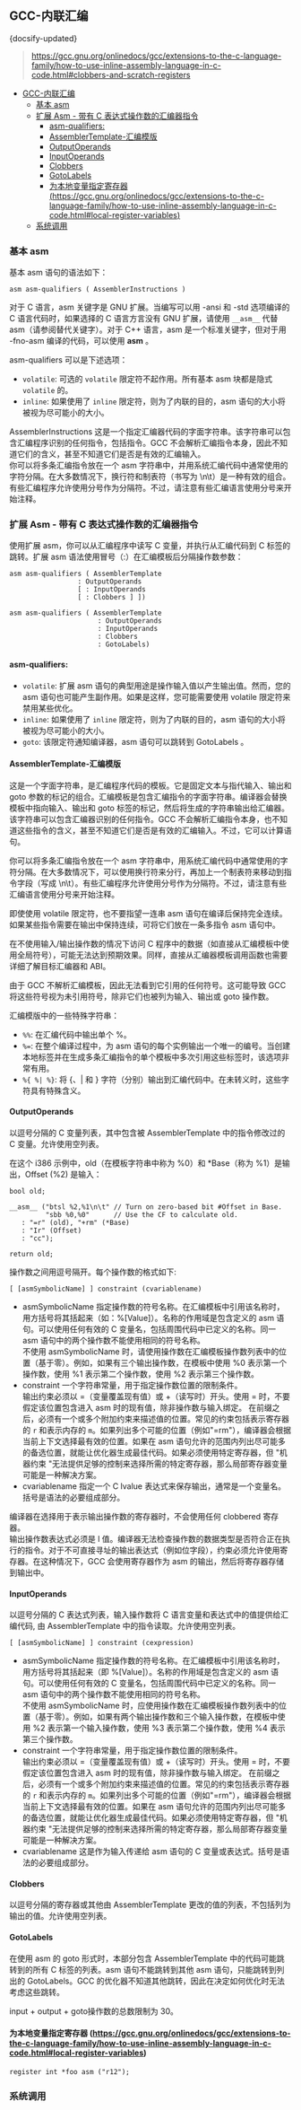 ## GCC-内联汇编
{docsify-updated}

> https://gcc.gnu.org/onlinedocs/gcc/extensions-to-the-c-language-family/how-to-use-inline-assembly-language-in-c-code.html#clobbers-and-scratch-registers

- [GCC-内联汇编](#gcc-内联汇编)
  - [基本 asm](#基本-asm)
  - [扩展 Asm - 带有 C 表达式操作数的汇编器指令](#扩展-asm---带有-c-表达式操作数的汇编器指令)
    - [asm-qualifiers:](#asm-qualifiers)
    - [AssemblerTemplate-汇编模版](#assemblertemplate-汇编模版)
    - [OutputOperands](#outputoperands)
    - [InputOperands](#inputoperands)
    - [Clobbers](#clobbers)
    - [GotoLabels](#gotolabels)
    - [为本地变量指定寄存器 (https://gcc.gnu.org/onlinedocs/gcc/extensions-to-the-c-language-family/how-to-use-inline-assembly-language-in-c-code.html#local-register-variables)](#为本地变量指定寄存器-httpsgccgnuorgonlinedocsgccextensions-to-the-c-language-familyhow-to-use-inline-assembly-language-in-c-codehtmllocal-register-variables)
  - [系统调用](#系统调用)

### 基本 asm
基本 asm 语句的语法如下：
```
asm asm-qualifiers ( AssemblerInstructions )
```
对于 C 语言，asm 关键字是 GNU 扩展。当编写可以用 -ansi 和 -std 选项编译的 C 语言代码时，如果选择的 C 语言方言没有 GNU 扩展，请使用 `__asm__` 代替 asm（请参阅替代关键字）。对于 C++ 语言，asm 是一个标准关键字，但对于用 -fno-asm 编译的代码，可以使用 __asm__ 。

asm-qualifiers 可以是下述选项：
+ `volatile`: 可选的 `volatile` 限定符不起作用。所有基本 asm 块都是隐式 `volatile` 的。
+ `inline`: 如果使用了 `inline` 限定符，则为了内联的目的，asm 语句的大小将被视为尽可能小的大小。

AssemblerInstructions 
这是一个指定汇编器代码的字面字符串。该字符串可以包含汇编程序识别的任何指令，包括指令。GCC 不会解析汇编指令本身，因此不知道它们的含义，甚至不知道它们是否是有效的汇编输入。  
你可以将多条汇编指令放在一个 asm 字符串中，并用系统汇编代码中通常使用的字符分隔。在大多数情况下，换行符和制表符（书写为 \n\t）是一种有效的组合。有些汇编程序允许使用分号作为分隔符。不过，请注意有些汇编语言使用分号来开始注释。


### 扩展 Asm - 带有 C 表达式操作数的汇编器指令
使用扩展 asm，你可以从汇编程序中读写 C 变量，并执行从汇编代码到 C 标签的跳转。扩展 asm 语法使用冒号（:）在汇编模板后分隔操作数参数：
```
asm asm-qualifiers ( AssemblerTemplate
                 : OutputOperands
                 [ : InputOperands
                 [ : Clobbers ] ])

asm asm-qualifiers ( AssemblerTemplate
                      : OutputOperands
                      : InputOperands
                      : Clobbers
                      : GotoLabels)
```

#### asm-qualifiers:
+ `volatile`: 扩展 asm 语句的典型用途是操作输入值以产生输出值。然而，您的 asm 语句也可能产生副作用。如果是这样，您可能需要使用 volatile 限定符来禁用某些优化。
+ `inline`: 如果使用了 `inline` 限定符，则为了内联的目的，asm 语句的大小将被视为尽可能小的大小。
+ `goto`: 该限定符通知编译器，asm 语句可以跳转到 GotoLabels 。

#### AssemblerTemplate-汇编模版
这是一个字面字符串，是汇编程序代码的模板。它是固定文本与指代输入、输出和 goto 参数的标记的组合。汇编模板是包含汇编指令的字面字符串。编译器会替换模板中指向输入、输出和 goto 标签的标记，然后将生成的字符串输出给汇编器。该字符串可以包含汇编器识别的任何指令。GCC 不会解析汇编指令本身，也不知道这些指令的含义，甚至不知道它们是否是有效的汇编输入。不过，它可以计算语句。

你可以将多条汇编指令放在一个 asm 字符串中，用系统汇编代码中通常使用的字符分隔。在大多数情况下，可以使用换行符来分行，再加上一个制表符来移动到指令字段（写成 \n\t）。有些汇编程序允许使用分号作为分隔符。不过，请注意有些汇编语言使用分号来开始注释。

即使使用 volatile 限定符，也不要指望一连串 asm 语句在编译后保持完全连续。如果某些指令需要在输出中保持连续，可将它们放在一条多指令 asm 语句中。

在不使用输入/输出操作数的情况下访问 C 程序中的数据（如直接从汇编模板中使用全局符号），可能无法达到预期效果。同样，直接从汇编器模板调用函数也需要详细了解目标汇编器和 ABI。

由于 GCC 不解析汇编模板，因此无法看到它引用的任何符号。这可能导致 GCC 将这些符号视为未引用符号，除非它们也被列为输入、输出或 goto 操作数。

汇编模版中的一些特殊字符串：
+ `%%`: 在汇编代码中输出单个 %。
+ `%=`: 在整个编译过程中，为 asm 语句的每个实例输出一个唯一的编号。当创建本地标签并在生成多条汇编指令的单个模板中多次引用这些标签时，该选项非常有用。
+ `%{ %| %}`: 将 {、| 和 } 字符（分别）输出到汇编代码中。在未转义时，这些字符具有特殊含义。

#### OutputOperands
以逗号分隔的 C 变量列表，其中包含被 AssemblerTemplate 中的指令修改过的 C 变量。允许使用空列表。

在这个 i386 示例中，old（在模板字符串中称为 %0）和 *Base（称为 %1）是输出，Offset (%2) 是输入：
```
bool old;

__asm__ ("btsl %2,%1\n\t" // Turn on zero-based bit #Offset in Base.
         "sbb %0,%0"      // Use the CF to calculate old.
   : "=r" (old), "+rm" (*Base)
   : "Ir" (Offset)
   : "cc");

return old;
```

操作数之间用逗号隔开。每个操作数的格式如下:
```
[ [asmSymbolicName] ] constraint (cvariablename)
```
+ asmSymbolicName
  指定操作数的符号名称。在汇编模板中引用该名称时，用方括号将其括起来（如：%[Value]）。名称的作用域是包含定义的 asm 语句。可以使用任何有效的 C 变量名，包括周围代码中已定义的名称。同一 asm 语句中的两个操作数不能使用相同的符号名称。  
  不使用 asmSymbolicName 时，请使用操作数在汇编模板操作数列表中的位置（基于零）。例如，如果有三个输出操作数，在模板中使用 %0 表示第一个操作数，使用 %1 表示第二个操作数，使用 %2 表示第三个操作数。
+ constraint
  一个字符串常量，用于指定操作数位置的限制条件。  
  输出约束必须以 =（变量覆盖现有值）或 +（读写时）开头。使用 = 时，不要假定该位置包含进入 asm 时的现有值，除非操作数与输入绑定。
  在前缀之后，必须有一个或多个附加约束来描述值的位置。常见的约束包括表示寄存器的 `r` 和表示内存的 `m`。如果列出多个可能的位置（例如"=rm"），编译器会根据当前上下文选择最有效的位置。如果在 asm 语句允许的范围内列出尽可能多的备选位置，就能让优化器生成最佳代码。如果必须使用特定寄存器，但 "机器约束 "无法提供足够的控制来选择所需的特定寄存器，那么局部寄存器变量可能是一种解决方案。
+ cvariablename
  指定一个 C lvalue 表达式来保存输出，通常是一个变量名。括号是语法的必要组成部分。

编译器在选择用于表示输出操作数的寄存器时，不会使用任何 clobbered 寄存器。  
输出操作数表达式必须是 l 值。编译器无法检查操作数的数据类型是否符合正在执行的指令。对于不可直接寻址的输出表达式（例如位字段），约束必须允许使用寄存器。在这种情况下，GCC 会使用寄存器作为 asm 的输出，然后将寄存器存储到输出中。

#### InputOperands
以逗号分隔的 C 表达式列表，输入操作数将 C 语言变量和表达式中的值提供给汇编代码, 由 AssemblerTemplate 中的指令读取。允许使用空列表。
```
[ [asmSymbolicName] ] constraint (cexpression)
```

+ asmSymbolicName
  指定操作数的符号名称。在汇编模板中引用该名称时，用方括号将其括起来（即 %[Value]）。名称的作用域是包含定义的 asm 语句。可以使用任何有效的 C 变量名，包括周围代码中已定义的名称。同一 asm 语句中的两个操作数不能使用相同的符号名称。  
  不使用 asmSymbolicName 时，应使用操作数在汇编模板操作数列表中的位置（基于零）。例如，如果有两个输出操作数和三个输入操作数，在模板中使用 %2 表示第一个输入操作数，使用 %3 表示第二个操作数，使用 %4 表示第三个操作数。
+ constraint
  一个字符串常量，用于指定操作数位置的限制条件。  
  输出约束必须以 =（变量覆盖现有值）或 +（读写时）开头。使用 = 时，不要假定该位置包含进入 asm 时的现有值，除非操作数与输入绑定。
  在前缀之后，必须有一个或多个附加约束来描述值的位置。常见的约束包括表示寄存器的 `r` 和表示内存的 `m`。如果列出多个可能的位置（例如"=rm"），编译器会根据当前上下文选择最有效的位置。如果在 asm 语句允许的范围内列出尽可能多的备选位置，就能让优化器生成最佳代码。如果必须使用特定寄存器，但 "机器约束 "无法提供足够的控制来选择所需的特定寄存器，那么局部寄存器变量可能是一种解决方案。
+ cvariablename
  这是作为输入传递给 asm 语句的 C 变量或表达式。括号是语法的必要组成部分。




#### Clobbers
以逗号分隔的寄存器或其他由 AssemblerTemplate 更改的值的列表，不包括列为输出的值。允许使用空列表。

#### GotoLabels
在使用 asm 的 goto 形式时，本部分包含 AssemblerTemplate 中的代码可能跳转到的所有 C 标签的列表。asm 语句不能跳转到其他 asm 语句，只能跳转到列出的 GotoLabels。GCC 的优化器不知道其他跳转，因此在决定如何优化时无法考虑这些跳转。

input + output + goto操作数的总数限制为 30。


#### 为本地变量指定寄存器 (https://gcc.gnu.org/onlinedocs/gcc/extensions-to-the-c-language-family/how-to-use-inline-assembly-language-in-c-code.html#local-register-variables)
```
register int *foo asm ("r12");
```


### 系统调用
```

```